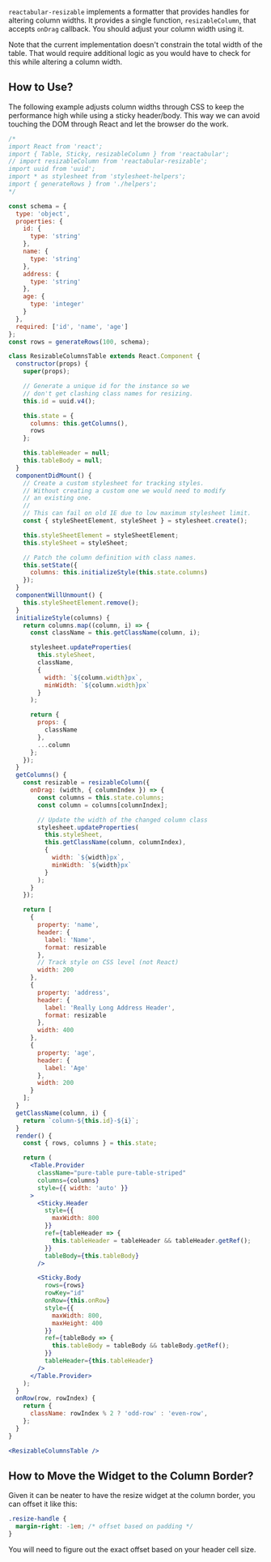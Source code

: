 `reactabular-resizable` implements a formatter that provides handles for altering column widths. It provides a single function, `resizableColumn`, that accepts `onDrag` callback. You should adjust your column width using it.

Note that the current implementation doesn't constrain the total width of the table. That would require additional logic as you would have to check for this while altering a column width.

## How to Use?

The following example adjusts column widths through CSS to keep the performance high while using a sticky header/body. This way we can avoid touching the DOM through React and let the browser do the work.

```jsx
/*
import React from 'react';
import { Table, Sticky, resizableColumn } from 'reactabular';
// import resizableColumn from 'reactabular-resizable';
import uuid from 'uuid';
import * as stylesheet from 'stylesheet-helpers';
import { generateRows } from './helpers';
*/

const schema = {
  type: 'object',
  properties: {
    id: {
      type: 'string'
    },
    name: {
      type: 'string'
    },
    address: {
      type: 'string'
    },
    age: {
      type: 'integer'
    }
  },
  required: ['id', 'name', 'age']
};
const rows = generateRows(100, schema);

class ResizableColumnsTable extends React.Component {
  constructor(props) {
    super(props);

    // Generate a unique id for the instance so we
    // don't get clashing class names for resizing.
    this.id = uuid.v4();

    this.state = {
      columns: this.getColumns(),
      rows
    };

    this.tableHeader = null;
    this.tableBody = null;
  }
  componentDidMount() {
    // Create a custom stylesheet for tracking styles.
    // Without creating a custom one we would need to modify
    // an existing one.
    //
    // This can fail on old IE due to low maximum stylesheet limit.
    const { styleSheetElement, styleSheet } = stylesheet.create();

    this.styleSheetElement = styleSheetElement;
    this.styleSheet = styleSheet;

    // Patch the column definition with class names.
    this.setState({
      columns: this.initializeStyle(this.state.columns)
    });
  }
  componentWillUnmount() {
    this.styleSheetElement.remove();
  }
  initializeStyle(columns) {
    return columns.map((column, i) => {
      const className = this.getClassName(column, i);

      stylesheet.updateProperties(
        this.styleSheet,
        className,
        {
          width: `${column.width}px`,
          minWidth: `${column.width}px`
        }
      );

      return {
        props: {
          className
        },
        ...column
      };
    });
  }
  getColumns() {
    const resizable = resizableColumn({
      onDrag: (width, { columnIndex }) => {
        const columns = this.state.columns;
        const column = columns[columnIndex];

        // Update the width of the changed column class
        stylesheet.updateProperties(
          this.styleSheet,
          this.getClassName(column, columnIndex),
          {
            width: `${width}px`,
            minWidth: `${width}px`
          }
        );
      }
    });

    return [
      {
        property: 'name',
        header: {
          label: 'Name',
          format: resizable
        },
        // Track style on CSS level (not React)
        width: 200
      },
      {
        property: 'address',
        header: {
          label: 'Really Long Address Header',
          format: resizable
        },
        width: 400
      },
      {
        property: 'age',
        header: {
          label: 'Age'
        },
        width: 200
      }
    ];
  }
  getClassName(column, i) {
    return `column-${this.id}-${i}`;
  }
  render() {
    const { rows, columns } = this.state;

    return (
      <Table.Provider
        className="pure-table pure-table-striped"
        columns={columns}
        style={{ width: 'auto' }}
      >
        <Sticky.Header
          style={{
            maxWidth: 800
          }}
          ref={tableHeader => {
            this.tableHeader = tableHeader && tableHeader.getRef();
          }}
          tableBody={this.tableBody}
        />

        <Sticky.Body
          rows={rows}
          rowKey="id"
          onRow={this.onRow}
          style={{
            maxWidth: 800,
            maxHeight: 400
          }}
          ref={tableBody => {
            this.tableBody = tableBody && tableBody.getRef();
          }}
          tableHeader={this.tableHeader}
        />
      </Table.Provider>
    );
  }
  onRow(row, rowIndex) {
    return {
      className: rowIndex % 2 ? 'odd-row' : 'even-row',
    };
  }
}

<ResizableColumnsTable />
```

## How to Move the Widget to the Column Border?

Given it can be neater to have the resize widget at the column border, you can offset it like this:

```css
.resize-handle {
  margin-right: -1em; /* offset based on padding */
}
```

You will need to figure out the exact offset based on your header cell size.

